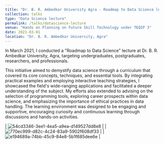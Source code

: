 ```yaml
---
title: "Dr. B. R. Ambedkar University Agra - Roadmap to Data Science lecture"
collection: talks
type: "Data Science lecture"
permalink: /talks/datascience-lecture
venue: "Hands on Planning on Future Skill Technology under TEQIP 3"
date: 2021-03-01
location: "Dr. B. R. Ambedkar University, Agra"
---
```


In March 2021, I conducted a "Roadmap to Data Science" lecture at Dr. B. R. Ambedkar University, Agra, targeting undergraduates, postgraduates, researchers, and professionals. 

This initiative aimed to demystify data science through a curriculum that covered its core concepts, techniques, and essential tools. By integrating practical examples and employing interactive teaching strategies, I showcased the field's wide-ranging applications and facilitated a deeper understanding of the subject. My efforts also extended to advising on the selection of programming tools, exploring career prospects within data science, and emphasizing the importance of ethical practices in data handling. The learning environment was designed to be engaging and supportive, encouraging curiosity and continuous learning through discussions and hands-on activities.

| ![54cd3346-3ee1-4ea5-a9ea-d149527dd8e8](https://github.com/aunkidwai/aunkidwai.github.io/assets/39717600/b198a578-f39b-4fc0-8313-87550ddb2910) |
| ![770ec999-d82c-4c24-83a9-5902f608df33](https://github.com/aunkidwai/aunkidwai.github.io/assets/39717600/ac467c27-d8bd-42fe-9b87-0f0eddcf890c) |
| ![e194689a-74bb-45c9-84e8-5b1f685dee6e](https://github.com/aunkidwai/aunkidwai.github.io/assets/39717600/50aa3745-8e5c-4028-b667-475c8e8093b3) |
